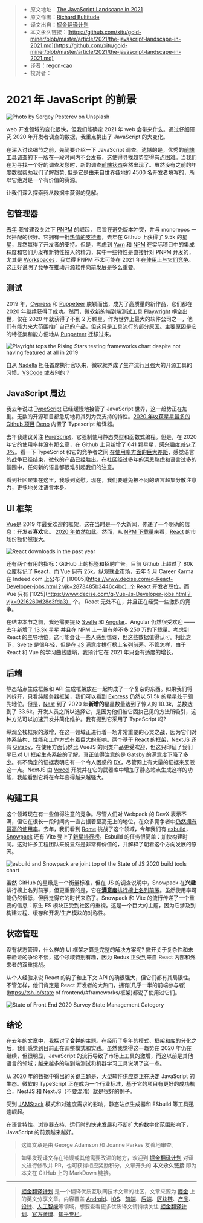 > - 原文地址：[The JavaScript Landscape in 2021](https://medium.com/javascript-in-plain-english/the-javascript-landscape-in-2021-573d5e7a43c6)
> - 原文作者：[Richard Bultitude](https://medium.com/@rbultitudezone)
> - 译文出自：[掘金翻译计划](https://github.com/xitu/gold-miner)
> - 本文永久链接：[https://github.com/xitu/gold-miner/blob/master/article/2021/the-javascript-landscape-in-2021.md](https://github.com/xitu/gold-miner/blob/master/article/2021/the-javascript-landscape-in-2021.md)
> - 译者：[regon-cao](https://github.com/regon-cao)
> - 校对者：

# 2021 年 JavaScript 的前景

![Photo by [Sergey Pesterev](https://unsplash.com/@sickle?utm_source=unsplash&utm_medium=referral&utm_content=creditCopyText) on [Unsplash](https://unsplash.com/s/photos/landscape?utm_source=unsplash&utm_medium=referral&utm_content=creditCopyText)](https://cdn-images-1.medium.com/max/17792/1*seEhUyV_-leofR3E1CYGwg.jpeg)

web 开发领域的变化很快，但我们能确定 2021 年 web 会带来什么。通过仔细研究 2020 年开发者调查的数据，我重点挑出了 JavaScript 的大变化。

在深入讨论细节之前，先简要介绍一下 JavaScript 调查。遗憾的是，优秀的[前端工具调查](https://ashleynolan.co.uk/blog/frontend-tooling-survey-2019-results)的下一版在一段时间内不会发布，这使得寻找趋势变得有点困难。当我们在为寻找一个好的调查发愁时，新的调查[前端状态](https://tsh.io/state-of-frontend/)突然出现了。虽然没有之前的年度数据帮助我们了解趋势, 但是它是由来自世界各地的 4500 名开发者填写的，所以它绝对是一个有价值的资源。

让我们深入探索我从数据中获得的见解。

## 包管理器

[去年](https://medium.com/engineered-publicis-sapient/the-javascript-landscape-in-2020-b8e5898b847e) 我曾建议关注下 [PNPM](https://pnpm.js.org/) 的崛起， 它旨在避免版本冲突，并与 monorepos 一起搭配的很好。它拥有一批[热情的支持者](https://medium.com/better-programming/the-case-for-pnpm-over-npm-or-yarn-2b221607119)，去年在 Github 上获得了 9.5k 的星星，显然赢得了开发者的支持。但是，考虑到 [Yarn](https://yarnpkg.com/) 和 [NPM](https://www.npmjs.com/) 在实际项目中的集成程度和它们为发布新特性投入的精力，其中一些特性是直接针对 PNPM 开发的，尤其是 [Workspaces](https://classic.yarnpkg.com/en/docs/workspaces/)，我觉得 PNPM 不太可能在 2021 年[在使用上与它们竞争](https://www.npmtrends.com/yarn-vs-pnpm-vs-npm)。这正好说明了竞争在推动开源软件向前发展是多么重要。

## 测试

2019 年，[Cypress](https://www.cypress.io/) 和 [Puppeteer](https://github.com/puppeteer/puppeteer) 脱颖而出，成为了高质量的新作品，它们都在 2020 年继续获得了成功。然而，微软新的端到端测试工具 [Playwright](https://github.com/microsoft/playwright) 横空出世，仅在 2020 年就获得了不到 2 万颗星。作为世界上最大的软件公司之一，他们有能力来大范围推广自己的产品，但这只是工具流行的部分原因。主要原因是它的特征集和能方便地从 [Puppeteer](https://pptr.dev/) 迁移过来。

![Playright tops the Rising Stars testing frameworks chart despite not having featured at all in 2019](https://cdn-images-1.medium.com/max/2000/1*uYLDgxsDdacIUtiOnAWTFw.png)

自从 [Nadella](https://en.wikipedia.org/wiki/Satya_Nadella) 担任首席执行官以来，微软就养成了生产流行且强大的开源工具的习惯。[VSCode 或者别的](https://2020.stateofjs.com/en-US/other-tools/#text_editors)？

## JavaScript 周边

我去年说过 [TypeScript](https://www.typescriptlang.org/) 已经缓慢地接管了 JavaScript 世界，这一趋势正在加剧。无数的开源项目都急切地将其列为受支持的特性。[2020 年收获星星最多的 Github 项目](https://risingstars.js.org/2020/en#section-all) [Deno](https://deno.land/) 内置了 Typescript 编译器。

去年我建议关注 [PureScript](http://www.purescript.org/)，它强制使用静态类型和函数式编程。但是，在 2020 年它的使用率并没有那么高，在 Github 上只新增了 641 颗星星，[感兴趣度减少了 3%](https://2020.stateofjs.com/en-US/technologies/javascript-flavors/)。看一下 TypeScript 和它的竞争者之间 [在使用率方面的巨大差距](https://www.npmtrends.com/typescript-vs-elm-vs-coffee-script-vs-purescript-vs-reason)，感觉语言的战争已经结束，微软的产品已经胜出。在社区经过多年的深思熟虑和语言过多的氛围中，任何新的语言都很难引起我们的注意。

看到社区聚集在这里，我感到宽慰。现在，我们要避免被不同的语言超集分散注意力，更多地关注语言本身。

## UI 框架

[Vue](https://vuejs.org/)是 2019 年最受欢迎的框架，这在当时是一个大新闻，传递了一个明确的信息：开发者**喜欢**它。
[2020 年依然如此](https://risingstars.js.org/2020/en#section-framework)。然而，从 [NPM 下载量](https://www.npmtrends.com/react-vs-vue-vs-svelte)来看，[React](https://reactjs.org/) 的市场份额仍然很大。

![React downloads in the past year](https://cdn-images-1.medium.com/max/2332/1*PJFyaoF6Bz3AKmt9Npzx6w.png)

还有两个有用的指标：GitHub 上的标签和招聘广告。目前 Github 上超过了 80k 仓库标记了 React，而 Vue 只有 25k。纵观就业市场，去年 5 月 Career Karma 在 Indeed.com 上公布了 [10005](https://www.decise.com/q-React-Developer-jobs.html？vjk=2873485b3446c4bc）个 React 开发者职位，而 Vue 只有 [1025](https://www.decise.com/q-Vue-Js-Developer-jobs.html？vjk=9216260d28c3fda3） 个。 React 无处不在，并且正在经受一些激烈的竞争。

在结束本节之前，我还需要提及 [Svelte](https://svelte.dev/) 和 [Angular](https://angularjs.org/)。Angular 仍然很受欢迎 —— [去年新增了 13.3k 星星](https://risingstars.js.org/2020/en#section-framework) 并且在 NPM 上一周有差不多 250 万的下载量。考虑到 React 的主导地位，这可能会让一些人感到惊讶，但这些数据值得认可。相比之下，Svelte 是很年轻，但是[在 JS 满意度排行榜上名列前茅](https://2020.stateofjs.com/en-US/technologies/front-end-frameworks/)。不管怎样，由于 React 和 Vue 的学习曲线陡峭，我预计它在 2021 年只会有适度的增长。

## 后端

静态站点生成框架和 API 生成框架放在一起构成了一个复杂的东西。如果我们将其拆开，只看纯服务器框架，我们可以看到 [Express](https://expressjs.com/) 仍然以 51.5k 的星星处于领先地位。但是，[Nest](https://nestjs.com/) 到了 2020 年**新增的**星星数量达到了惊人的 10.3k，总数达到了 33.6k。开发人员之所以选择它，是因为他们被它固执己见的方法所吸引，这种方法可以加速开发并简化维护。我有提到它采用了 TypeScript 吗?

纵观全栈框架的激增，在这一领域正进行着一场非常重要的心灵之战，因为它们对体系结构、性能和工作方式有着巨大的影响。两个基于 React 的框架，[NextJS](https://nextjs.org/) 还有 [Gatsby](https://www.gatsbyjs.com/)，在使用方面仍然比 VueJS 的同类产品更受欢迎，但这只印证了我们早已对 UI 框架生态系统的了解。真正值得注意的是 [Gatsby 的满意度下降了多少](https://2020.stateofjs.com/en-US/technologies/back-end-frameworks/)。有不确定的证据表明它有一个令人困惑的 [DX](https://medium.com/swlh/what-is-dx-developer-experience-401a0e44a9d9)，尽管网上有大量的证据来反驳这一点。NextJS 由 [Vercel](https://vercel.com/) 开发并在它的武器库中增加了静态站点生成这样的功能，我能看到它将在今年变得越来越强大。

## 构建工具

这个领域现在有一些值得注意的竞争。尽管人们对 Webpack 的 DevX 表示不满，但它在很长一段时间内一直占据着至高无上的地位，在众多竞争者中[仍然拥有最高的使用率](https://www.npmtrends.com/webpack-vs-gulp-vs-rollup-vs-parcel)。去年，我们看到 [Rome](https://github.com/rome/tools) 挑战了这个领域，今年我们有 [esbuild](https://github.com/evanw/esbuild)，[Snowpack](https://www.snowpack.dev/) 还有 Vite 登上了[新星排行榜](https://risingstars.js.org/2020/en#section-build)。Esbuild 的任务很简单：加快构建时间。这对许多工程团队来说显然是非常有价值的，并解释了朝着这个方向发展的原因。

![esbuild and Snowpack are joint top of the State of JS 2020 build tools chart](https://cdn-images-1.medium.com/max/2000/1*LqoAdgne6TToTpeX4qBhYg.png)

虽然 GitHub 的星级是一个衡量标准，但在 JS 的调查说明中，Snowpack 在**兴趣**排行榜上名列前茅，但更重要的是，它在[**满意度**排行榜上名列前茅](https://2020.stateofjs.com/en-US/technologies/build-tools/)。虽然使用率可能仍然很低，但我觉得它的时代来临了。Snowpack 和 Vite 的流行传递了一个重要的信息：原生 ES 模块正受到社区的重视。这是一个巨大的主题，因为它涉及到构建过程、缓存和开发/生产模块的对称性。

## 状态管理

没有状态管理，什么样的 UI 框架才算是完整的解决方案呢? 撇开关于复杂性和未来验证的争论不谈，这个领域特别有趣，因为 Redux 正受到来自 React 内部和外来者的双重挑战。

从个人经验来说 React 的钩子和上下文 API 的确很强大，但它们都有其局限性。不管怎样，他们肯定是 React 开发者的大热门，拥有[几乎一半的前端参与者](https://tsh.io/state of frontend/#frameworks/框架)都说了使用过它们。

![State of Front End 2020 Survey State Management Category](https://cdn-images-1.medium.com/max/2000/1*GbKC2D1NEt8Fj_bjNwHmKA.png)

## 结论

在去年的文章中，我探讨了**合并**的主题。在经历了多年的模式、框架和库的分化之后，我们感觉到目前正在调整模式和实践。虽然我觉得这一趋势在 2020 年仍在继续，但很明显，JavaScript 的流行导致了市场上工具的激增，而这以前是其他语言的领域；越来越多的端到端测试和机器学习工具说明了这一点。

从 2020 年的数据中得出的关键主题是，大型软件供应商正在决定 JavaScript 的生态。微软的 TypeScript 正在成为一个行业标准，基于它的项目有更好的成功机会，NestJS 和 NextJS（不要混淆）就是很好的例子。

受到 [JAMStack](https://jamstack.org/) 模式和对速度需求的影响，静态站点生成器和 ESbuild 等工具迅速崛起。

在语言特性、浏览器支持、运行时的快速发展和不断扩大的数字化范围影响下，JavaScript 的前景越来越好。

> 这篇文章是由 George Adamson 和 Joanne Parkes 友善地审查。

> 如果发现译文存在错误或其他需要改进的地方，欢迎到 [掘金翻译计划](https://github.com/xitu/gold-miner) 对译文进行修改并 PR，也可获得相应奖励积分。文章开头的 **本文永久链接** 即为本文在 GitHub 上的 MarkDown 链接。

---

> [掘金翻译计划](https://github.com/xitu/gold-miner) 是一个翻译优质互联网技术文章的社区，文章来源为 [掘金](https://juejin.im) 上的英文分享文章。内容覆盖 [Android](https://github.com/xitu/gold-miner#android)、[iOS](https://github.com/xitu/gold-miner#ios)、[前端](https://github.com/xitu/gold-miner#前端)、[后端](https://github.com/xitu/gold-miner#后端)、[区块链](https://github.com/xitu/gold-miner#区块链)、[产品](https://github.com/xitu/gold-miner#产品)、[设计](https://github.com/xitu/gold-miner#设计)、[人工智能](https://github.com/xitu/gold-miner#人工智能)等领域，想要查看更多优质译文请持续关注 [掘金翻译计划](https://github.com/xitu/gold-miner)、[官方微博](http://weibo.com/juejinfanyi)、[知乎专栏](https://zhuanlan.zhihu.com/juejinfanyi)。
